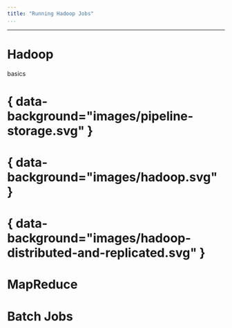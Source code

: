 ```yaml
---
title: "Running Hadoop Jobs"
...
```


---

# Hadoop

<div class="notes">
basics
</div>

# { data-background="images/pipeline-storage.svg" }


# { data-background="images/hadoop.svg" }


# { data-background="images/hadoop-distributed-and-replicated.svg" }


# MapReduce


# Batch Jobs


